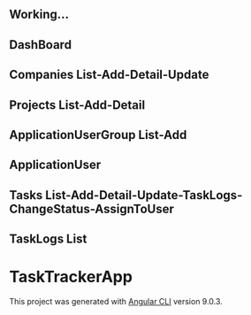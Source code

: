 
## Working...

## DashBoard
## Companies List-Add-Detail-Update
## Projects  List-Add-Detail
## ApplicationUserGroup List-Add
## ApplicationUser
## Tasks List-Add-Detail-Update-TaskLogs-ChangeStatus-AssignToUser
## TaskLogs List



# TaskTrackerApp
This project was generated with [Angular CLI](https://github.com/angular/angular-cli) version 9.0.3.



